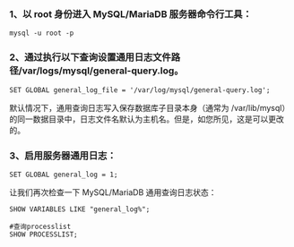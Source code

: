 ### 1、以 root 身份进入 MySQL/MariaDB 服务器命令行工具：

```shell
mysql -u root -p
```

### 2、通过执行以下查询设置通用日志文件路径/var/logs/mysql/general-query.log。

```mariadb
SET GLOBAL general_log_file = '/var/log/mysql/general-query.log';
```

默认情况下，通用查询日志写入保存数据库子目录本身（通常为 /var/lib/mysql）的同一数据目录中，日志文件名默认为主机名。但是，如您所见，这是可以更改的。

### 3、启用服务器通用日志：

```mariadb
SET GLOBAL general_log = 1;
```

让我们再次检查一下 MySQL/MariaDB 通用查询日志状态：

```mariadb
SHOW VARIABLES LIKE "general_log%";

#查询processlist
SHOW PROCESSLIST;
```

